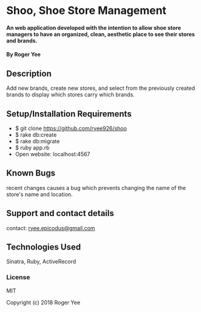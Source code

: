 # Shoo, Shoe Store Management

#### An web application developed with the intention to allow shoe store managers to have an organized, clean, aesthetic place to see their stores and brands.

#### By Roger Yee

## Description

Add new brands, create new stores, and select from the previously created brands to display which stores carry which brands.

## Setup/Installation Requirements

* $ git clone https://github.com/ryee926/shoo
* $ rake db:create
* $ rake db:migrate
* $ ruby app.rb
* Open website: localhost:4567

## Known Bugs

recent changes causes a bug which prevents changing the name of the store's name and location.

## Support and contact details

contact: ryee.epicodus@gmail.com

## Technologies Used

Sinatra, Ruby, ActiveRecord

### License

MIT

Copyright (c) 2018 Roger Yee
